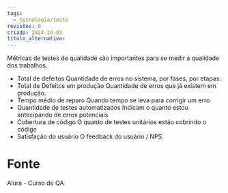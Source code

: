 ```yaml
---
tags:
  - tecnologia/teste
revisões: 0
criado: 2024-10-03
título_alternativo:
---
```

Métricas de testes de qualidade são importantes para se medir a qualidade dos trabalhos.

- Total de defeitos
	Quantidade de erros no sistema, por fases, por etapas. 
- Total de Defeitos em produção
	Quantidade de erros que já existem em produção.
- Tempo médio de reparo
	Quando tempo se leva para corrigir um erro
- Quantidade de testes automatizados
	Indicam o quanto estou antecipando de erros potenciais
- Cobertura de código
	O quanto de testes unitários estão cobrindo o código
- Satisfação do usuário
	O feedback do usuário / NPS.

# Fonte
Alura - Curso de QA